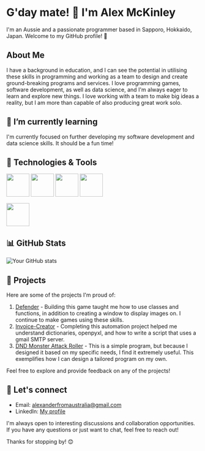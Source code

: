 # G'day mate! 👋 I'm Alex McKinley
I'm an Aussie and a passionate programmer based in Sapporo, Hokkaido, Japan. Welcome to my GitHub profile! 🚀

## About Me
I have a background in education, and I can see the potential in utilising these skills in programming and working as a team to design and create ground-breaking programs and services. I love programming games, software development, as well as data science, and I'm always eager to learn and explore new things. I love working with a team to make big ideas a reality, but I am more than capable of also producing great work solo.

## 🌱 I’m currently learning
I'm currently focused on further developing my software development and data science skills. It should be a fun time!

## 🔧 Technologies & Tools
<img src="https://upload.wikimedia.org/wikipedia/commons/c/c3/Python-logo-notext.svg" height="60"> <img src="https://upload.wikimedia.org/wikipedia/commons/thumb/1/18/ISO_C%2B%2B_Logo.svg/1822px-ISO_C%2B%2B_Logo.svg.png" height="60">
<img src="https://upload.wikimedia.org/wikipedia/commons/thumb/8/87/Sql_data_base_with_logo.png/800px-Sql_data_base_with_logo.png?20210130181641" height="60"> <img src="https://upload.wikimedia.org/wikipedia/commons/thumb/6/61/HTML5_logo_and_wordmark.svg/120px-HTML5_logo_and_wordmark.svg.png" height="60"> 

<img src="https://upload.wikimedia.org/wikipedia/commons/thumb/7/75/Django_logo.svg/260px-Django_logo.svg.png" height="60">


## 📊 GitHub Stats
![Your GitHub stats](https://github-readme-stats.vercel.app/api?username=SapporoAlex&show_icons=true&theme=radical)

## 🚀 Projects
Here are some of the projects I'm proud of:

1. [Defender](https://github.com/SapporoAlex/Game-Defender) - Building this game taught me how to use classes and functions, in addition to creating a window to display images on. I continue to make games using these skills.
2. [Invoice-Creator](https://github.com/SapporoAlex/Automated-Invoice) - Completing this automation project helped me understand dictionaries, openpyxl, and how to write a script that uses a gmail SMTP server.
3. [DND Monster Attack Roller](https://github.com/SapporoAlex/DND-Monster-Attack-Roller-GUI) - This is a simple program, but because I designed it based on my specific needs, I find it extremely useful. This exemplifies how I can design a tailored program on my own.

Feel free to explore and provide feedback on any of the projects!

## 🤝 Let's connect
- Email: alexanderfromaustralia@gmail.com
- LinkedIn: [My profile](https://www.linkedin.com/in/alex-mckinley-257266296/)

I'm always open to interesting discussions and collaboration opportunities. If you have any questions or just want to chat, feel free to reach out!

Thanks for stopping by! 😊
